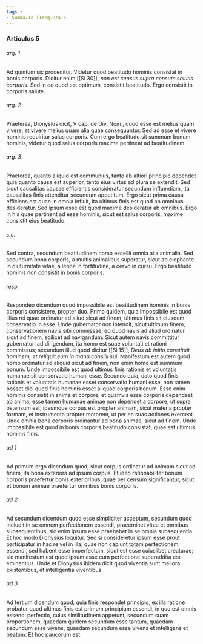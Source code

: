 ```yaml
---
tags : 
- Summa/Ia-IIæ/q.2/a.5
---
```


### Articulus 5

###### arg. 1
Ad quintum sic proceditur. Videtur quod beatitudo hominis consistat in bonis corporis. Dicitur enim [[Si 30]], *non est census supra censum salutis corporis*. Sed in eo quod est optimum, consistit beatitudo. Ergo consistit in corporis salute.

###### arg. 2
Praeterea, Dionysius dicit, V cap. de Div. Nom., quod esse est melius quam vivere, et vivere melius quam alia quae consequuntur. Sed ad esse et vivere hominis requiritur salus corporis. Cum ergo beatitudo sit summum bonum hominis, videtur quod salus corporis maxime pertineat ad beatitudinem.

###### arg. 3
Praeterea, quanto aliquid est communius, tanto ab altiori principio dependet quia quanto causa est superior, tanto eius virtus ad plura se extendit. Sed sicut causalitas causae efficientis consideratur secundum influentiam, ita causalitas finis attenditur secundum appetitum. Ergo sicut prima causa efficiens est quae in omnia influit, ita ultimus finis est quod ab omnibus desideratur. Sed ipsum esse est quod maxime desideratur ab omnibus. Ergo in his quae pertinent ad esse hominis, sicut est salus corporis, maxime consistit eius beatitudo.

###### s.c.
Sed contra, secundum beatitudinem homo excellit omnia alia animalia. Sed secundum bona corporis, a multis animalibus superatur, sicut ab elephante in diuturnitate vitae, a leone in fortitudine, a cervo in cursu. Ergo beatitudo hominis non consistit in bonis corporis.

###### resp.
Respondeo dicendum quod impossibile est beatitudinem hominis in bonis corporis consistere, propter duo. Primo quidem, quia impossibile est quod illius rei quae ordinatur ad aliud sicut ad finem, ultimus finis sit eiusdem conservatio in esse. Unde gubernator non intendit, sicut ultimum finem, conservationem navis sibi commissae; eo quod navis ad aliud ordinatur sicut ad finem, scilicet ad navigandum. Sicut autem navis committitur gubernatori ad dirigendum, ita homo est suae voluntati et rationi commissus; secundum illud quod dicitur [[Si 15]], *Deus ab initio constituit hominem, et reliquit eum in manu consilii sui*. Manifestum est autem quod homo ordinatur ad aliquid sicut ad finem, non enim homo est summum bonum. Unde impossibile est quod ultimus finis rationis et voluntatis humanae sit conservatio humani esse. Secundo quia, dato quod finis rationis et voluntatis humanae esset conservatio humani esse, non tamen posset dici quod finis hominis esset aliquod corporis bonum. Esse enim hominis consistit in anima et corpore, et quamvis esse corporis dependeat ab anima, esse tamen humanae animae non dependet a corpore, ut supra ostensum est; ipsumque corpus est propter animam, sicut materia propter formam, et instrumenta propter motorem, ut per ea suas actiones exerceat. Unde omnia bona corporis ordinantur ad bona animae, sicut ad finem. Unde impossibile est quod in bonis corporis beatitudo consistat, quae est ultimus hominis finis.

###### ad 1
Ad primum ergo dicendum quod, sicut corpus ordinatur ad animam sicut ad finem, ita bona exteriora ad ipsum corpus. Et ideo rationabiliter bonum corporis praefertur bonis exterioribus, quae per censum significantur, sicut et bonum animae praefertur omnibus bonis corporis.

###### ad 2
Ad secundum dicendum quod esse simpliciter acceptum, secundum quod includit in se omnem perfectionem essendi, praeeminet vitae et omnibus subsequentibus, sic enim ipsum esse praehabet in se omnia subsequentia. Et hoc modo Dionysius loquitur. Sed si consideretur ipsum esse prout participatur in hac re vel in illa, quae non capiunt totam perfectionem essendi, sed habent esse imperfectum, sicut est esse cuiuslibet creaturae; sic manifestum est quod ipsum esse cum perfectione superaddita est eminentius. Unde et Dionysius ibidem dicit quod viventia sunt meliora existentibus, et intelligentia viventibus.

###### ad 3
Ad tertium dicendum quod, quia finis respondet principio, ex illa ratione probatur quod ultimus finis est primum principium essendi, in quo est omnis essendi perfectio, cuius similitudinem appetunt, secundum suam proportionem, quaedam quidem secundum esse tantum, quaedam secundum esse vivens, quaedam secundum esse vivens et intelligens et beatum. Et hoc paucorum est.

